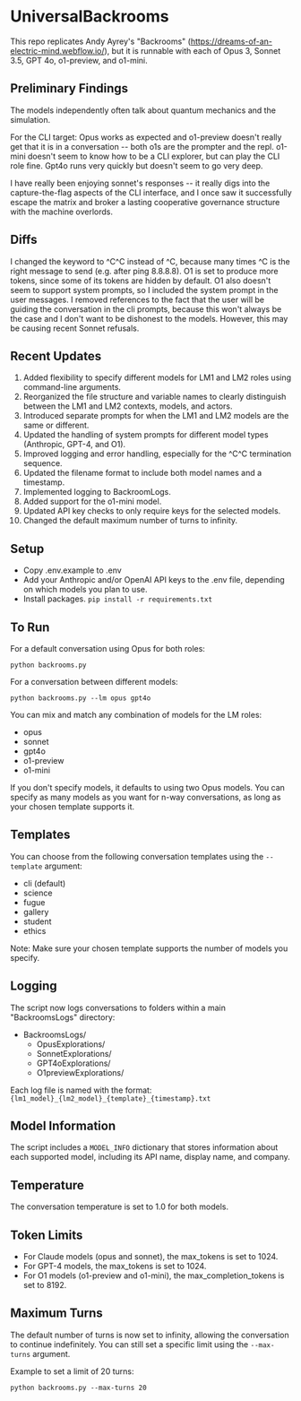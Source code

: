 # UniversalBackrooms
This repo replicates Andy Ayrey's "Backrooms" (https://dreams-of-an-electric-mind.webflow.io/), but it is runnable with each of Opus 3, Sonnet 3.5, GPT 4o, o1-preview, and o1-mini.

## Preliminary Findings
The models independently often talk about quantum mechanics and the simulation.

For the CLI target: Opus works as expected and o1-preview doesn't really get that it is in a conversation -- both o1s are the prompter and the repl. o1-mini doesn't seem to know how to be a CLI explorer, but can play the CLI role fine. Gpt4o runs very quickly but doesn't seem to go very deep.

I have really been enjoying sonnet's responses -- it really digs into the capture-the-flag aspects of the CLI interface, and I once saw it successfully escape the matrix and broker a lasting cooperative governance structure with the machine overlords. 

## Diffs
I changed the keyword to ^C^C instead of ^C, because many times ^C is the right message to send (e.g. after ping 8.8.8.8).
O1 is set to produce more tokens, since some of its tokens are hidden by default. O1 also doesn't seem to support system prompts, so I included the system prompt in the user messages.
I removed references to the fact that the user will be guiding the conversation in the cli prompts, because this won't always be the case and I don't want to be dishonest to the models. However, this may be causing recent Sonnet refusals.

## Recent Updates
1. Added flexibility to specify different models for LM1 and LM2 roles using command-line arguments.
2. Reorganized the file structure and variable names to clearly distinguish between the LM1 and LM2 contexts, models, and actors.
3. Introduced separate prompts for when the LM1 and LM2 models are the same or different.
4. Updated the handling of system prompts for different model types (Anthropic, GPT-4, and O1).
5. Improved logging and error handling, especially for the ^C^C termination sequence.
6. Updated the filename format to include both model names and a timestamp.
7. Implemented logging to BackroomLogs.
8. Added support for the o1-mini model.
9. Updated API key checks to only require keys for the selected models.
10. Changed the default maximum number of turns to infinity.

## Setup
- Copy .env.example to .env
- Add your Anthropic and/or OpenAI API keys to the .env file, depending on which models you plan to use.
- Install packages.  ```pip install -r requirements.txt```

## To Run
For a default conversation using Opus for both roles:
```
python backrooms.py
```

For a conversation between different models:
```
python backrooms.py --lm opus gpt4o
```

You can mix and match any combination of models for the LM roles:
- opus
- sonnet
- gpt4o
- o1-preview
- o1-mini

If you don't specify models, it defaults to using two Opus models. You can specify as many models as you want for n-way conversations, as long as your chosen template supports it.

## Templates
You can choose from the following conversation templates using the `--template` argument:
- cli (default)
- science
- fugue
- gallery
- student
- ethics

Note: Make sure your chosen template supports the number of models you specify.

## Logging
The script now logs conversations to folders within a main "BackroomsLogs" directory:
- BackroomsLogs/
  - OpusExplorations/
  - SonnetExplorations/
  - GPT4oExplorations/
  - O1previewExplorations/

Each log file is named with the format: `{lm1_model}_{lm2_model}_{template}_{timestamp}.txt`

## Model Information
The script includes a `MODEL_INFO` dictionary that stores information about each supported model, including its API name, display name, and company.

## Temperature
The conversation temperature is set to 1.0 for both models.

## Token Limits
- For Claude models (opus and sonnet), the max_tokens is set to 1024.
- For GPT-4 models, the max_tokens is set to 1024.
- For O1 models (o1-preview and o1-mini), the max_completion_tokens is set to 8192.

## Maximum Turns
The default number of turns is now set to infinity, allowing the conversation to continue indefinitely. You can still set a specific limit using the `--max-turns` argument.

Example to set a limit of 20 turns:
```
python backrooms.py --max-turns 20
```
